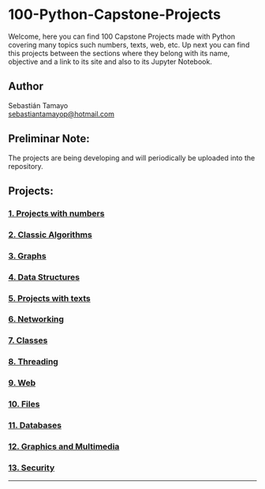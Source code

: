 # 100-Python-Capstone-Projects
Welcome, here you can find 100 Capstone Projects made with Python covering many topics such numbers, texts, web, etc. Up next you can find this projects between the sections where they belong with its name, objective and a link to its site and also to its Jupyter Notebook.

## Author
Sebastián Tamayo<br>
sebastiantamayop@hotmail.com

## Preliminar Note: 
The projects are being developing and will periodically be uploaded into the repository.

## Projects:

### [1. Projects with numbers](https://github.com/TheSteppenwolf/100-Python-Capstone-Projects/blob/master/Numbers/Table%20of%20contents.md)
### [2. Classic Algorithms]()
### [3. Graphs]()
### [4. Data Structures]()
### [5. Projects with texts]()
### [6. Networking]()
### [7. Classes]()
### [8. Threading]()
### [9. Web]()
### [10. Files]()
### [11. Databases]()
### [12. Graphics and Multimedia]()
### [13. Security]()


<hr>

